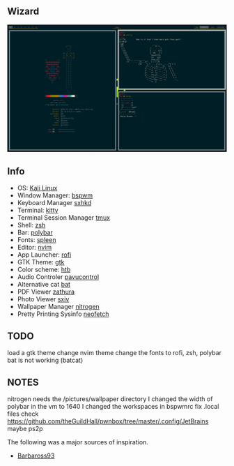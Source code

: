 ## Wizard

![kali](./assets/kali_htb_v1.png)

## Info

- OS: [Kali Linux]()
- Window Manager: [bspwm](https://github.com/baskerville/bspwm)
- Keyboard Manager [sxhkd]()
- Terminal: [kitty](https://github.com/kovidgoyal/kitty)
- Terminal Session Manager [tmux]()
- Shell: [zsh](https://www.zsh.org/)
- Bar: [polybar](https://github.com/polybar/polybar)
- Fonts: [spleen](https://github.com/fcambus/spleen)
- Editor: [nvim](https://github.com/neovim/neovim)
- App Launcher: [rofi](https://github.com/davatorium/rofi)
- GTK Theme: [gtk]()
- Color scheme: [htb]()
- Audio Controler [pavucontrol]()
- Alternative cat [bat]()
- PDF Viewer [zathura]()
- Photo Viewer [sxiv]()
- Wallpaper Manager [nitrogen]()
- Pretty Printing Sysinfo [neofetch]()

## TODO

load a gtk theme
change nvim theme
change the fonts to rofi, zsh, polybar
bat is not working (batcat)

## NOTES

nitrogen needs the /pictures/wallpaper directory
I changed the width of polybar in the vm to 1640
I changed the workspaces in bspwmrc
fix .local files
check https://github.com/theGuildHall/pwnbox/tree/master/.config/JetBrains
maybe ps2p

The following was a major sources of inspiration.
- [Barbaross93](https://github.com/Barbaross93/Muspelheim)
